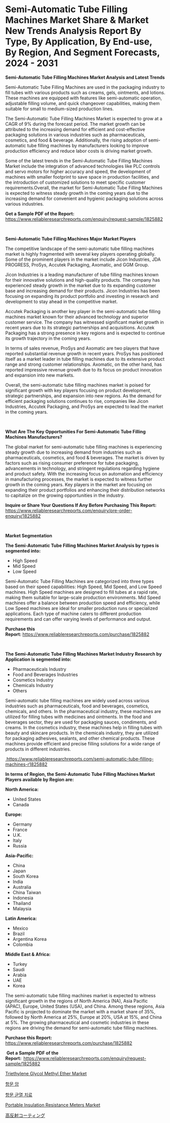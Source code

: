 <p><h1>Semi-Automatic Tube Filling Machines Market Share & Market New Trends Analysis Report By Type, By Application, By End-use, By Region, And Segment Forecasts, 2024 - 2031</h1></p><p><strong>Semi-Automatic Tube Filling Machines Market Analysis and Latest Trends</strong></p>
<p><p>Semi-Automatic Tube Filling Machines are used in the packaging industry to fill tubes with various products such as creams, gels, ointments, and lotions. These machines are equipped with features like semi-automatic operation, adjustable filling volume, and quick changeover capabilities, making them suitable for small to medium-sized production lines.</p><p>The Semi-Automatic Tube Filling Machines Market is expected to grow at a CAGR of 9% during the forecast period. The market growth can be attributed to the increasing demand for efficient and cost-effective packaging solutions in various industries such as pharmaceuticals, cosmetics, and food & beverage. Additionally, the rising adoption of semi-automatic tube filling machines by manufacturers looking to improve production efficiency and reduce labor costs is driving market growth.</p><p>Some of the latest trends in the Semi-Automatic Tube Filling Machines Market include the integration of advanced technologies like PLC controls and servo motors for higher accuracy and speed, the development of machines with smaller footprint to save space in production facilities, and the introduction of customized solutions to meet specific customer requirements.Overall, the market for Semi-Automatic Tube Filling Machines is expected to witness steady growth in the coming years due to the increasing demand for convenient and hygienic packaging solutions across various industries.</p></p>
<p><strong>Get a Sample PDF of the Report:&nbsp;</strong> <a href="https://www.reliableresearchreports.com/enquiry/request-sample/1825882">https://www.reliableresearchreports.com/enquiry/request-sample/1825882</a></p>
<p>&nbsp;</p>
<p><strong>Semi-Automatic Tube Filling Machines Major Market Players</strong></p>
<p><p>The competitive landscape of the semi-automatic tube filling machines market is highly fragmented with several key players operating globally. Some of the prominent players in the market include Jicon Industries, JDA PROGRESS, ProSys, Accutek Packaging, Axomatic, and GGM Group.</p><p>Jicon Industries is a leading manufacturer of tube filling machines known for their innovative solutions and high-quality products. The company has experienced steady growth in the market due to its expanding customer base and increasing demand for their products. Jicon Industries has been focusing on expanding its product portfolio and investing in research and development to stay ahead in the competitive market.</p><p>Accutek Packaging is another key player in the semi-automatic tube filling machines market known for their advanced technology and superior customer service. The company has witnessed significant market growth in recent years due to its strategic partnerships and acquisitions. Accutek Packaging has a strong presence in key regions and is expected to continue its growth trajectory in the coming years.</p><p>In terms of sales revenue, ProSys and Axomatic are two players that have reported substantial revenue growth in recent years. ProSys has positioned itself as a market leader in tube filling machines due to its extensive product range and strong customer relationships. Axomatic, on the other hand, has reported impressive revenue growth due to its focus on product innovation and expansion into new markets.</p><p>Overall, the semi-automatic tube filling machines market is poised for significant growth with key players focusing on product development, strategic partnerships, and expansion into new regions. As the demand for efficient packaging solutions continues to rise, companies like Jicon Industries, Accutek Packaging, and ProSys are expected to lead the market in the coming years.</p></p>
<p>&nbsp;</p>
<p><strong>What Are The Key Opportunities For Semi-Automatic Tube Filling Machines Manufacturers?</strong></p>
<p><p>The global market for semi-automatic tube filling machines is experiencing steady growth due to increasing demand from industries such as pharmaceuticals, cosmetics, and food & beverages. The market is driven by factors such as rising consumer preference for tube packaging, advancements in technology, and stringent regulations regarding hygiene and product safety. With the increasing focus on automation and efficiency in manufacturing processes, the market is expected to witness further growth in the coming years. Key players in the market are focusing on expanding their product portfolios and enhancing their distribution networks to capitalize on the growing opportunities in the industry.</p></p>
<p><strong>Inquire or Share Your Questions If Any Before Purchasing This Report:</strong> <a href="https://www.reliableresearchreports.com/enquiry/pre-order-enquiry/1825882">https://www.reliableresearchreports.com/enquiry/pre-order-enquiry/1825882</a></p>
<p>&nbsp;</p>
<p><strong>Market Segmentation</strong></p>
<p><strong>The Semi-Automatic Tube Filling Machines Market Analysis by types is segmented into:</strong></p>
<p><ul><li>High Speed</li><li>Mid Speed</li><li>Low Speed</li></ul></p>
<p><p>Semi-Automatic Tube Filling Machines are categorized into three types based on their speed capabilities: High Speed, Mid Speed, and Low Speed machines. High Speed machines are designed to fill tubes at a rapid rate, making them suitable for large-scale production environments. Mid Speed machines offer a balance between production speed and efficiency, while Low Speed machines are ideal for smaller production runs or specialized applications. Each type of machine caters to different production requirements and can offer varying levels of performance and output.</p></p>
<p><strong>Purchase this Report:&nbsp;</strong><a href="https://www.reliableresearchreports.com/purchase/1825882">https://www.reliableresearchreports.com/purchase/1825882</a></p>
<p>&nbsp;</p>
<p><strong>The Semi-Automatic Tube Filling Machines Market Industry Research by Application is segmented into:</strong></p>
<p><ul><li>Pharmaceuticals Industry</li><li>Food and Beverages Industries</li><li>Cosmetics Industry</li><li>Chemicals Industry</li><li>Others</li></ul></p>
<p><p>Semi-automatic tube filling machines are widely used across various industries such as pharmaceuticals, food and beverages, cosmetics, chemicals, and others. In the pharmaceutical industry, these machines are utilized for filling tubes with medicines and ointments. In the food and beverages sector, they are used for packaging sauces, condiments, and creams. In the cosmetics industry, these machines help in filling tubes with beauty and skincare products. In the chemicals industry, they are utilized for packaging adhesives, sealants, and other chemical products. These machines provide efficient and precise filling solutions for a wide range of products in different industries.</p></p>
<p><a href="https://www.reliableresearchreports.com/semi-automatic-tube-filling-machines-r1825882">&nbsp;https://www.reliableresearchreports.com/semi-automatic-tube-filling-machines-r1825882</a></p>
<p><strong>In terms of Region, the Semi-Automatic Tube Filling Machines Market Players available by Region are:</strong></p>
<p>
    <p> <strong> North America: </strong>
        <ul>
            <li>United States</li>
            <li>Canada</li>
        </ul>
        </p> 
    <p> <strong> Europe: </strong>
        <ul>
            <li>Germany</li>
            <li>France</li>
            <li>U.K.</li>
            <li>Italy</li>
            <li>Russia</li>
        </ul>
        </p> 
    <p> <strong> Asia-Pacific: </strong>
        <ul>
            <li>China</li>
            <li>Japan</li>
            <li>South Korea</li>
            <li>India</li>
            <li>Australia</li>
            <li>China Taiwan</li>
            <li>Indonesia</li>
            <li>Thailand</li>
            <li>Malaysia</li>
        </ul>
        </p> 
    <p> <strong> Latin America: </strong>
        <ul>
            <li>Mexico</li>
            <li>Brazil</li>
            <li>Argentina Korea</li>
            <li>Colombia</li>
        </ul>
        </p> 
    <p> <strong> Middle East & Africa: </strong>
        <ul>
            <li>Turkey</li>
            <li>Saudi</li>
            <li>Arabia</li>
            <li>UAE</li>
            <li>Korea</li>
        </ul>
    </p>
    </p>
<p><p>The semi-automatic tube filling machines market is expected to witness significant growth in the regions of North America (NA), Asia Pacific (APAC), Europe, United States (USA), and China. Among these regions, Asia Pacific is projected to dominate the market with a market share of 35%, followed by North America at 25%, Europe at 20%, USA at 15%, and China at 5%. The growing pharmaceutical and cosmetic industries in these regions are driving the demand for semi-automatic tube filling machines.</p></p>
<p><strong>Purchase this Report: </strong><a href="https://www.reliableresearchreports.com/purchase/1825882">https://www.reliableresearchreports.com/purchase/1825882</a></p>
<p>&nbsp;<strong>Get a Sample PDF of the Report:&nbsp;&nbsp;</strong><a href="https://www.reliableresearchreports.com/enquiry/request-sample/1825882">https://www.reliableresearchreports.com/enquiry/request-sample/1825882</a></p>
<p><strong></strong></p>
<p><p><a href="https://issuu.com/reportprime-2/docs/triethylene-glycol-methyl-ether-market-size-2030.p">Triethylene Glycol Methyl Ether Market</a></p><p><a href="https://github.com/BrettWeberrt8767765/Market-Research-Report-List-1/blob/main/520645338506.md">항문 암</a></p><p><a href="https://github.com/camron674/Market-Research-Report-List-1/blob/main/807252038507.md">항문 균열 치료</a></p><p><a href="https://github.com/yoshih12/Market-Research-Report-List-3/blob/main/portable-insulation-resistance-meters-market.md">Portable Insulation Resistance Meters Market</a></p><p><a href="https://github.com/ddwcuskozol07187/Market-Research-Report-List-1/blob/main/982470541723.md">高反射コーティング</a></p></p>